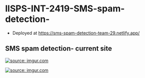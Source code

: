 # llSPS-INT-2419-SMS-spam-detection-

- Deployed at https://sms-spam-detection-team-29.netlify.app/

## SMS spam detection- current site

<a href="https://imgur.com/73GStMR"><img src="https://i.imgur.com/73GStMR.png" title="source: imgur.com" /></a>

<a href="https://imgur.com/7bFqIZo"><img src="https://i.imgur.com/7bFqIZo.png" title="source: imgur.com" /></a>

